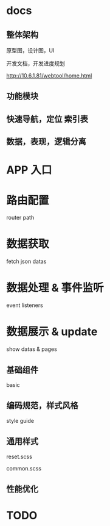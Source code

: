 # docs


## 整体架构 

原型图，设计图，UI 

开发文档，开发进度规划


http://10.6.1.81/webtool/home.html





## 功能模块


## 快速导航，定位 索引表


## 数据，表现，逻辑分离




# APP 入口

# 路由配置

router path


# 数据获取

fetch json datas

# 数据处理 & 事件监听

event listeners



# 数据展示 & update

show datas & pages


## 基础组件

basic 

## 编码规范，样式风格

style guide


## 通用样式

reset.scss

common.scss






## 性能优化

# TODO
































